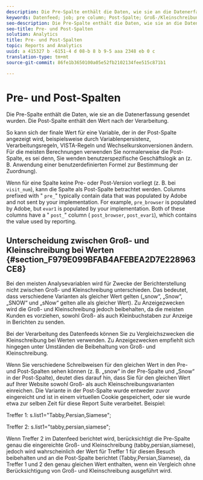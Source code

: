 ```yaml
---
description: Die Pre-Spalte enthält die Daten, wie sie an die Datenerfassung gesendet wurden. Die Post-Spalte enthält den Wert nach der Verarbeitung.
keywords: Datenfeed; job; pre column; Post-Spalte; Groß-/Kleinschreibung
seo-description: Die Pre-Spalte enthält die Daten, wie sie an die Datenerfassung gesendet wurden. Die Post-Spalte enthält den Wert nach der Verarbeitung.
seo-title: Pre- und Post-Spalten
solution: Analytics
title: Pre- und Post-Spalten
topic: Reports and Analytics
uuid: a 415327 b -6151-4 d 08-b 8 b 9-5 aaa 2348 eb 0 c
translation-type: tm+mt
source-git-commit: 86fe1b3650100a05e52fb2102134fee515c871b1

---
```



# Pre- und Post-Spalten

Die Pre-Spalte enthält die Daten, wie sie an die Datenerfassung gesendet wurden. Die Post-Spalte enthält den Wert nach der Verarbeitung.

So kann sich der finale Wert für eine Variable, der in der Post-Spalte angezeigt wird, beispielsweise durch Variablenpersistenz, Verarbeitungsregeln, VISTA-Regeln und Wechselkurskonversionen ändern. Für die meisten Berechnungen verwenden Sie normalerweise die Post-Spalte, es sei denn, Sie wenden benutzerspezifische Geschäftslogik an (z. B. Anwendung einer benutzerdefinierten Formel zur Bestimmung der Zuordnung).

Wenn für eine Spalte keine Pre- oder Post-Version vorliegt (z. B. bei `visit_num`), kann die Spalte als Post-Spalte betrachtet werden. Columns prefixed with " `pre_`" typically contain data that was populated by Adobe and not sent by your implementation. For example, `pre_browser` is populated by Adobe, but `evar1` is populated by your implementation. Both of these columns have a " `post_`" column ( `post_browser`, `post_evar1`), which contains the value used by reporting.

## Unterscheidung zwischen Groß- und Kleinschreibung bei Werten {#section_F979E099BFAB4AFEBEA2D7E228963CE8}

Bei den meisten Analysevariablen wird für Zwecke der Berichterstellung nicht zwischen Groß- und Kleinschreibung unterschieden. Das bedeutet, dass verschiedene Varianten als gleicher Wert gelten („snow“, „Snow“, „SNOW“ und „sNow“ gelten alle als gleicher Wert). Zu Anzeigezwecken wird die Groß- und Kleinschreibung jedoch beibehalten, da die meisten Kunden es vorziehen, sowohl Groß- als auch Kleinbuchstaben zur Anzeige in Berichten zu senden.

Bei der Verarbeitung des Datenfeeds können Sie zu Vergleichszwecken die Kleinschreibung bei Werten verwenden. Zu Anzeigezwecken empfiehlt sich hingegen unter Umständen die Beibehaltung von Groß- und Kleinschreibung.

Wenn Sie verschiedene Schreibweisen für den gleichen Wert in den Pre- und Post-Spalten sehen können (z. B. „snow“ in der Pre-Spalte und „Snow“ in der Post-Spalte), deutet dies darauf hin, dass Sie für den gleichen Wert auf Ihrer Website sowohl Groß- als auch Kleinschreibungsvarianten einreichen. Die Variante in der Post-Spalte wurde entweder zuvor eingereicht und ist in einem virtuellen Cookie gespeichert, oder sie wurde etwa zur selben Zeit für diese Report Suite verarbeitet. Beispiel:

Treffer 1: s.list1="Tabby,Persian,Siamese";

Treffer 2: s.list1="tabby,persian,siamese";

Wenn Treffer 2 im Datenfeed berichtet wird, berücksichtigt die Pre-Spalte genau die eingereichte Groß- und Kleinschreibung (tabby,persian,siamese), jedoch wird wahrscheinlich der Wert für Treffer 1 für diesen Besuch beibehalten und an die Post-Spalte berichtet (Tabby,Persian,Siamese), da Treffer 1 und 2 den genau gleichen Wert enthalten, wenn ein Vergleich ohne Berücksichtigung von Groß- und Kleinschreibung ausgeführt wird.
